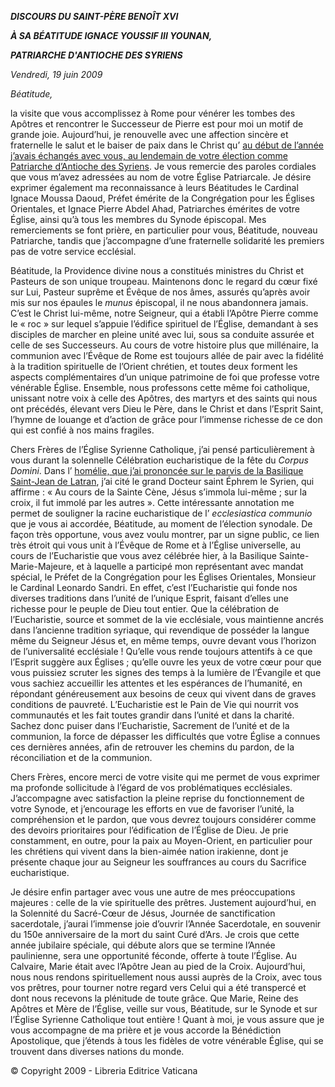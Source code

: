 ***DISCOURS DU SAINT-PÈRE BENOÎT XVI***

***À SA BÉATITUDE IGNACE YOUSSIF III YOUNAN,***

***PATRIARCHE D'ANTIOCHE DES SYRIENS***

*Vendredi, 19 juin 2009*

*Béatitude,*

la visite que vous accomplissez à Rome pour vénérer les tombes des Apôtres et rencontrer le Successeur de Pierre est pour moi un motif de grande joie. Aujourd’hui, je renouvelle avec une affection sincère et fraternelle le salut et le baiser de paix dans le Christ qu’ [au début de l’année j’avais échangés avec vous, au lendemain de votre élection comme Patriarche d’Antioche des Syriens](/content/benedict-xvi/fr/speeches/2009/january/documents/hf_ben-xvi_spe_20090123_patriarca-antiochia.html). Je vous remercie des paroles cordiales que vous m’avez adressées au nom de votre Église Patriarcale. Je désire exprimer également ma reconnaissance à leurs Béatitudes le Cardinal Ignace Moussa Daoud, Préfet émérite de la Congrégation pour les Églises Orientales, et Ignace Pierre Abdel Ahad, Patriarches émérites de votre Église, ainsi qu’à tous les membres du Synode épiscopal. Mes remerciements se font prière, en particulier pour vous, Béatitude, nouveau Patriarche, tandis que j’accompagne d’une fraternelle solidarité les premiers pas de votre service ecclésial.

Béatitude, la Providence divine nous a constitués ministres du Christ et Pasteurs de son unique troupeau. Maintenons donc le regard du cœur fixé sur Lui, Pasteur suprême et Évêque de nos âmes, assurés qu’après avoir mis sur nos épaules le *munus* épiscopal, il ne nous abandonnera jamais. C’est le Christ lui-même, notre Seigneur, qui a établi l’Apôtre Pierre comme le « roc » sur lequel s’appuie l’édifice spirituel de l’Église, demandant à ses disciples de marcher en pleine unité avec lui, sous sa conduite assurée et celle de ses Successeurs. Au cours de votre histoire plus que millénaire, la communion avec l’Évêque de Rome est toujours allée de pair avec la fidélité à la tradition spirituelle de l’Orient chrétien, et toutes deux forment les aspects complémentaires d’un unique patrimoine de foi que professe votre vénérable Église. Ensemble, nous professons cette même foi catholique, unissant notre voix à celle des Apôtres, des martyrs et des saints qui nous ont précédés, élevant vers Dieu le Père, dans le Christ et dans l’Esprit Saint, l’hymne de louange et d’action de grâce pour l’immense richesse de ce don qui est confié à nos mains fragiles.

Chers Frères de l’Église Syrienne Catholique, j’ai pensé particulièrement à vous durant la solennelle Célébration eucharistique de la fête du *Corpus Domini*. Dans l’ [homélie, que j’ai prononcée sur le parvis de la Basilique Saint-Jean de Latran](/content/benedict-xvi/fr/homilies/2009/documents/hf_ben-xvi_hom_20090611_corpus-domini.html), j’ai cité le grand Docteur saint Éphrem le Syrien, qui affirme : « Au cours de la Sainte Cène, Jésus s’immola lui-même ; sur la croix, il fut immolé par les autres ». Cette intéressante annotation me permet de souligner la racine eucharistique de l’ *ecclesiastica communio* que je vous ai accordée, Béatitude, au moment de l’élection synodale. De façon très opportune, vous avez voulu montrer, par un signe public, ce lien très étroit qui vous unit à l’Évêque de Rome et à l’Église universelle, au cours de l’Eucharistie que vous avez célébrée hier, à la Basilique Sainte-Marie-Majeure, et à laquelle a participé mon représentant avec mandat spécial, le Préfet de la Congrégation pour les Églises Orientales, Monsieur le Cardinal Leonardo Sandri. En effet, c’est l’Eucharistie qui fonde nos diverses traditions dans l’unité de l’unique Esprit, faisant d’elles une richesse pour le peuple de Dieu tout entier. Que la célébration de l’Eucharistie, source et sommet de la vie ecclésiale, vous maintienne ancrés dans l’ancienne tradition syriaque, qui revendique de posséder la langue même du Seigneur Jésus et, en même temps, ouvre devant vous l’horizon de l’universalité ecclésiale ! Qu’elle vous rende toujours attentifs à ce que l’Esprit suggère aux Églises ; qu’elle ouvre les yeux de votre cœur pour que vous puissiez scruter les signes des temps à la lumière de l’Évangile et que vous sachiez accueillir les attentes et les espérances de l’humanité, en répondant généreusement aux besoins de ceux qui vivent dans de graves conditions de pauvreté. L’Eucharistie est le Pain de Vie qui nourrit vos communautés et les fait toutes grandir dans l’unité et dans la charité. Sachez donc puiser dans l’Eucharistie, Sacrement de l’unité et de la communion, la force de dépasser les difficultés que votre Église a connues ces dernières années, afin de retrouver les chemins du pardon, de la réconciliation et de la communion.

Chers Frères, encore merci de votre visite qui me permet de vous exprimer ma profonde sollicitude à l’égard de vos problématiques ecclésiales. J’accompagne avec satisfaction la pleine reprise du fonctionnement de votre Synode, et j’encourage les efforts en vue de favoriser l’unité, la compréhension et le pardon, que vous devrez toujours considérer comme des devoirs prioritaires pour l’édification de l’Église de Dieu. Je prie constamment, en outre, pour la paix au Moyen-Orient, en particulier pour les chrétiens qui vivent dans la bien-aimée nation irakienne, dont je présente chaque jour au Seigneur les souffrances au cours du Sacrifice eucharistique.

Je désire enfin partager avec vous une autre de mes préoccupations majeures : celle de la vie spirituelle des prêtres. Justement aujourd’hui, en la Solennité du Sacré-Cœur de Jésus, Journée de sanctification sacerdotale, j’aurai l’immense joie d’ouvrir l’Année Sacerdotale, en souvenir du 150e anniversaire de la mort du saint Curé d’Ars. Je crois que cette année jubilaire spéciale, qui débute alors que se termine l’Année paulinienne, sera une opportunité féconde, offerte à toute l’Église. Au Calvaire, Marie était avec l’Apôtre Jean au pied de la Croix. Aujourd’hui, nous nous rendons spirituellement nous aussi auprès de la Croix, avec tous vos prêtres, pour tourner notre regard vers Celui qui a été transpercé et dont nous recevons la plénitude de toute grâce. Que Marie, Reine des Apôtres et Mère de l’Église, veille sur vous, Béatitude, sur le Synode et sur l’Église Syrienne Catholique tout entière ! Quant à moi, je vous assure que je vous accompagne de ma prière et je vous accorde la Bénédiction Apostolique, que j’étends à tous les fidèles de votre vénérable Église, qui se trouvent dans diverses nations du monde.

© Copyright 2009 - Libreria Editrice Vaticana